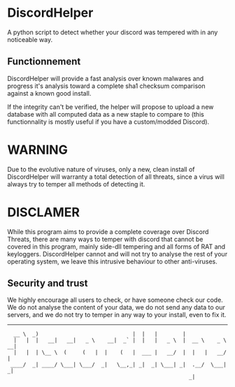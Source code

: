 # DiscordHelper

A python script to detect whether your discord was tempered with in any noticeable way.
## Functionnement

DiscordHelper will provide a fast analysis over known malwares and progress it's analysis toward a complete sha1 checksum comparison against a known good install.

If the integrity can't be verified, the helper will propose to upload a new database with all computed data as a new staple to compare to (this functionnality is mostly useful if you have a custom/modded Discord).

# WARNING
Due to the evolutive nature of viruses, only a new, clean install of DiscordHelper will warranty a total detection of all threats, since a virus will always try to temper all methods of detecting it.

# DISCLAMER
While this program aims to provide a complete coverage over Discord Threats, there are many ways to temper with discord that cannot be covered in this program, mainly side-dll tempering and all forms of RAT and keyloggers. DiscordHelper cannot and will not try to analyse the rest of your operating system, we leave this intrusive behaviour to other anti-viruses.

## Security and trust
We highly encourage all users to check, or have someone check our code.
We do not analyse the content of your data, we do not send any data to our servers, 
and we do not try to temper in any way to your install, even to fix it.

--------

```
  __ \  _)                              |  |   |        |                    
  |   |  |   __|   __|   _ \    __|  _` |  |   |   _ \  |  __ \    _ \   __| 
  |   |  | \__ \  (     (   |  |    (   |  ___ |   __/  |  |   |   __/  |    
 ____/  _| ____/ \___| \___/  _|   \__,_| _|  _| \___| _|  .__/  \___| _|    
                                                          _|   
```
